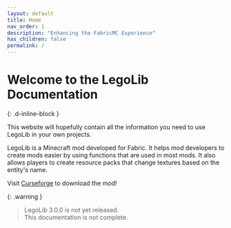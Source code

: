 ```yaml
---
layout: default
title: Home
nav_order: 1
description: "Enhancing the FabricMC Experience"
has_children: false
permalink: /
---
```

# Welcome to the LegoLib Documentation  
{: .d-inline-block }  

This website will hopefully contain all the information you need to use LegoLib in your own projects.  

LegoLib is a Minecraft mod developed for Fabric. It helps mod developers to create mods easier by using functions that are used in most mods. It also allows players to create resource packs that change textures based on the entity's name.  

Visit [Curseforge](https://www.curseforge.com/minecraft/mc-mods/legolib/files) to download the mod!  

{: .warning }  
> LegoLib 3.0.0 is not yet released.  
> This documentation is not complete.  

